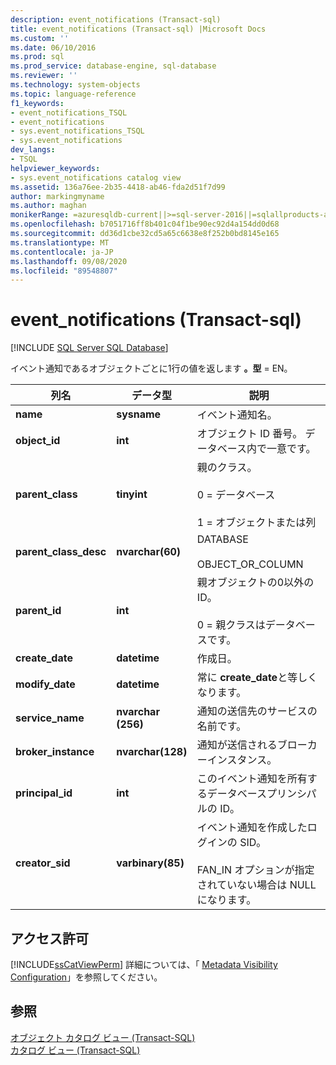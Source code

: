 ```yaml
---
description: event_notifications (Transact-sql)
title: event_notifications (Transact-sql) |Microsoft Docs
ms.custom: ''
ms.date: 06/10/2016
ms.prod: sql
ms.prod_service: database-engine, sql-database
ms.reviewer: ''
ms.technology: system-objects
ms.topic: language-reference
f1_keywords:
- event_notifications_TSQL
- event_notifications
- sys.event_notifications_TSQL
- sys.event_notifications
dev_langs:
- TSQL
helpviewer_keywords:
- sys.event_notifications catalog view
ms.assetid: 136a76ee-2b35-4418-ab46-fda2d51f7d99
author: markingmyname
ms.author: maghan
monikerRange: =azuresqldb-current||>=sql-server-2016||=sqlallproducts-allversions||>=sql-server-linux-2017||=azuresqldb-mi-current
ms.openlocfilehash: b7051716ff8b401c04f1be90ec92d4a154dd0d68
ms.sourcegitcommit: dd36d1cbe32cd5a65c6638e8f252b0bd8145e165
ms.translationtype: MT
ms.contentlocale: ja-JP
ms.lasthandoff: 09/08/2020
ms.locfileid: "89548807"
---
```

# <a name="sysevent_notifications-transact-sql"></a>event_notifications (Transact-sql)
[!INCLUDE [SQL Server SQL Database](../../includes/applies-to-version/sql-asdb.md)]

  イベント通知であるオブジェクトごとに1行の値を返します **。型** = EN。  
  
|列名|データ型|説明|  
|-----------------|---------------|-----------------|  
|**name**|**sysname**|イベント通知名。|  
|**object_id**|**int**|オブジェクト ID 番号。 データベース内で一意です。|  
|**parent_class**|**tinyint**|親のクラス。<br /><br /> 0 = データベース<br /><br /> 1 = オブジェクトまたは列|  
|**parent_class_desc**|**nvarchar(60)**|DATABASE<br /><br /> OBJECT_OR_COLUMN|  
|**parent_id**|**int**|親オブジェクトの0以外の ID。<br /><br /> 0 = 親クラスはデータベースです。|  
|**create_date**|**datetime**|作成日。|  
|**modify_date**|**datetime**|常に **create_date**と等しくなります。|  
|**service_name**|**nvarchar (256)**|通知の送信先のサービスの名前です。|  
|**broker_instance**|**nvarchar(128)**|通知が送信されるブローカーインスタンス。|  
|**principal_id**|**int**|このイベント通知を所有するデータベースプリンシパルの ID。|  
|**creator_sid**|**varbinary(85)**|イベント通知を作成したログインの SID。<br /><br /> FAN_IN オプションが指定されていない場合は NULL になります。|  
  
## <a name="permissions"></a>アクセス許可  
 [!INCLUDE[ssCatViewPerm](../../includes/sscatviewperm-md.md)] 詳細については、「 [Metadata Visibility Configuration](../../relational-databases/security/metadata-visibility-configuration.md)」を参照してください。  
  
## <a name="see-also"></a>参照  
 [オブジェクト カタログ ビュー &#40;Transact-SQL&#41;](../../relational-databases/system-catalog-views/object-catalog-views-transact-sql.md)   
 [カタログ ビュー &#40;Transact-SQL&#41;](../../relational-databases/system-catalog-views/catalog-views-transact-sql.md)  
  
  
